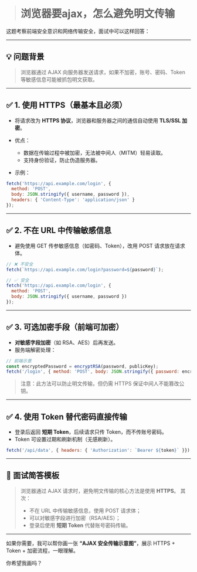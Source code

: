 > # 浏览器要ajax，怎么避免明文传输

这题考察前端安全意识和网络传输安全，面试中可以这样回答：

---

## 💡 问题背景

> 浏览器通过 AJAX 向服务器发送请求，如果不加密，账号、密码、Token 等敏感信息可能被抓包明文获取。

---

## ✅ 1. 使用 HTTPS（最基本且必须）

* 将请求改为 **HTTPS 协议**，浏览器和服务器之间的通信自动使用 **TLS/SSL 加密**。
* 优点：

  * 数据在传输过程中被加密，无法被中间人（MITM）轻易读取。
  * 支持身份验证，防止伪造服务器。
* 示例：

```js
fetch('https://api.example.com/login', {
  method: 'POST',
  body: JSON.stringify({ username, password }),
  headers: { 'Content-Type': 'application/json' }
});
```

---

## ✅ 2. 不在 URL 中传输敏感信息

* 避免使用 GET 传参敏感信息（如密码、Token），改用 POST 请求放在请求体。

```js
// ❌ 不安全
fetch(`https://api.example.com/login?password=${password}`);

// ✅ 安全
fetch('https://api.example.com/login', {
  method: 'POST',
  body: JSON.stringify({ username, password })
});
```

---

## ✅ 3. 可选加密手段（前端可加密）

* **对敏感字段加密**（如 RSA、AES）后再发送。
* 服务端解密处理：

```js
// 前端示意
const encryptedPassword = encryptRSA(password, publicKey);
fetch('/login', { method: 'POST', body: JSON.stringify({ password: encryptedPassword }) });
```

> 注意：此方法可以防止明文传输，但仍需 HTTPS 保证中间人不能篡改公钥。

---

## ✅ 4. 使用 Token 替代密码直接传输

* 登录后返回 **短期 Token**，后续请求只传 Token，而不传账号密码。
* Token 可设置过期和刷新机制（无感刷新）。

```js
fetch('/api/data', { headers: { 'Authorization': `Bearer ${token}` }});
```

---

## 📝 面试简答模板

> 浏览器通过 AJAX 请求时，避免明文传输的核心方法是使用 **HTTPS**。
> 其次：
>
> * 不在 URL 中传输敏感信息，使用 POST 请求体；
> * 可以对敏感字段进行加密（RSA/AES）；
> * 登录后使用 **短期 Token** 代替账号密码传输。

---

如果你需要，我可以帮你画一张 **“AJAX 安全传输示意图”**，展示 HTTPS + Token + 加密流程，一眼理解。

你希望我画吗？

